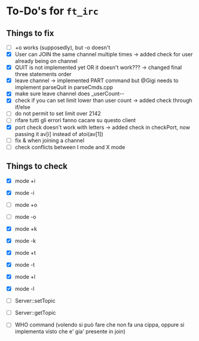 # To-Do's for `ft_irc`

## Things to fix
- [ ] +o works (supposedly), but -o doesn't
- [x] User can JOIN the same channel multiple times -> added check for user already being on channel
- [x] QUIT is not implemented yet OR it doesn't work??? -> changed final three statements order
- [x] leave channel -> implemented PART command but @Gigi needs to implement parseQuit in parseCmds.cpp
- [x] make sure leave channel does _userCount--
- [x] check if you can set limit lower than user count -> added check through if/else
- [ ] do not permit to set limit over 2142
- [ ] rifare tutti gli errori fanno cacare su questo client
- [x] port check doesn't work with letters -> added check in checkPort, now passing it av[i] instead of atoi(av[1])
- [ ] fix & when joining a channel
- [ ] check conflicts between I mode and X mode

## Things to check
- [x] mode +i
- [x] mode -i
- [ ] mode +o
- [ ] mode -o
- [x] mode +k
- [x] mode -k
- [x] mode +t
- [x] mode -t
- [x] mode +l
- [x] mode -l
- [ ] Server::setTopic
- [ ] Server::getTopic
- [ ] WHO command (volendo si può fare che non fa una cippa, oppure si implementa visto che e' gia' presente in join)
  
